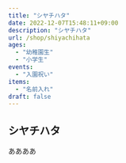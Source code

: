 ```yaml
---
title: "シヤチハタ"
date: 2022-12-07T15:48:11+09:00
description: "シヤチハタ"
url: /shop/shiyachihata
ages:
  - "幼稚園生"
  - "小学生"
events:
  - "入園祝い"
items:
  - "名前入れ"
draft: false
---
```


## シヤチハタ
ああああ

